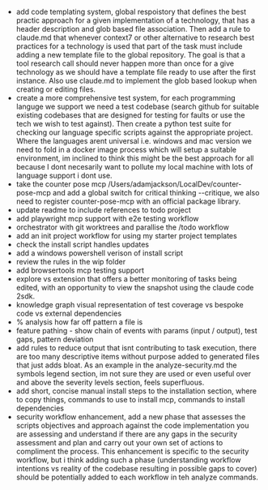 - add code templating system, global respoistory that defines the best practic approach for a given implementation of a technology, that has a header description and glob based file association. Then add a rule to claude.md that whenever context7 or other alternative to research best practices for a technology is used that part of the task must include adding a new template file to the global repository. The goal is that a tool research call should never happen more than once for a give technology as we should have a template file ready to use after the first instance. Also use claude.md to implement the glob based lookup when creating or editing files.
- create a more comprehensive test system, for each programming languge we support we need a test codebase (search github for suitable existing codebases that are designed for testing for faults or use the tech we wish to test against). Then create a python test suite for checking our language specific scripts against the appropriate project. Where the languages arent universal i.e. windows and mac version we need to fold in a docker image process which will setup a suitable environment, im inclined to think this might be the best approach for all because I dont necesarily want to pollute my local machine with lots of language support i dont use.
- take the counter pose mcp /Users/adamjackson/LocalDev/counter-pose-mcp and add a global switch for critical thinking --critique, we also need to register counter-pose-mcp with an official package library.
- update readme to include references to todo project
- add playwright mcp support with e2e testing workflow
- orchestrator with git worktrees and parallise the /todo workflow
- add an init project workflow for using my starter project templates
- check the install script handles updates
- add a windows powershell verison of install script
- review the rules in the wip folder
- add browsertools mcp testing support
- explore vs extension that offers a better monitoring of tasks being edited, with an opportunity to view the snapshot using the claude code 2sdk.
- knowledge graph visual representation of test coverage vs bespoke code vs external dependencies
- % analysis how far off pattern a file is
- feature pathing - show chain of events with params (input / output), test gaps, pattern deviation
- add rules to reduce output that isnt contributing to task execution, there are too many descriptive items without purpose added to generated files that just adds bloat. As an example in the analyze-security.md the symbols legend section, im not sure they are used or even useful over and above the severity levels section, feels superfluous.
- add short, concise manual install steps to the installation section, where to copy things, commands to use to install mcp, commands to install dependencies
- security workflow enhancement, add a new phase that assesses the scripts objectives and approach against the code implementation you are assessing and understand if there are any gaps in the security assessment and plan and carry out your own set of actions to compliment the process. This enhancement is specific to the security workflow, but i think adding such a phase (understanding workflow intentions vs reality of the codebase resulting in possible gaps to cover) should be potentially added to each workflow in teh analyze commands.
